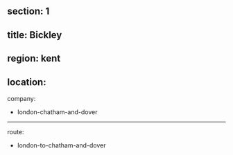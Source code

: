 section: 1
----
title: Bickley
----
region: kent
----
location: 
----
company:
- london-chatham-and-dover
----
route:
- london-to-chatham-and-dover
